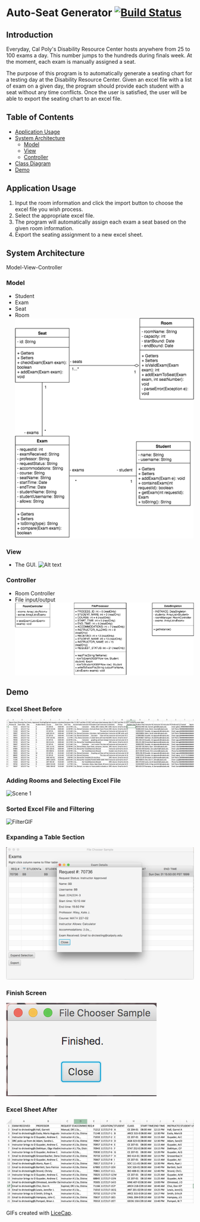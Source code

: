 # Auto-Seat Generator [![Build Status](https://travis-ci.org/cpe305Spring17/spring2017-project-lzcheung.svg?branch=master)](https://travis-ci.org/cpe305Spring17/spring2017-project-lzcheung)

## Introduction

Everyday, Cal Poly's Disability Resource Center hosts anywhere from 25 to 100 exams a day. This number jumps to the hundreds during finals week. At the moment, each exam is manually assigned a seat.

The purpose of this program is to automatically generate a seating chart for a testing day at the Disability Resource Center. Given an excel file with a list of exam on a given day, the program should provide each student with a seat without any time conflicts. Once the user is satisfied, the user will be able to export the seating chart to an excel file.

## Table of Contents
  * [Application Usage](#application-usage)
  * [System Architecture](#system-architecture)
    + [Model](#model)
    + [View](#view)
    + [Controller](#controller)
  * [Class Diagram](#class-diagram)
  * [Demo](#demo)



## Application Usage
  1. Input the room information and click the import button to choose the excel file you wish process.
  2. Select the appropriate excel file.
  3. The program will automatically assign each exam a seat based on the given room information.
  4. Export the seating assignment to a new excel sheet.

## System Architecture

Model-View-Controller

### Model

- Student
- Exam
- Seat
- Room
![Alt text](Content/Model.png?raw=true "Class Diagram")

### View
- The GUI.
![Alt text](Content/UI.png?raw=true "Class Diagram")

### Controller
- Room Controller
- File input/output
![Alt text](Content/Controller.png?raw=true "Class Diagram")

## Demo

### Excel Sheet Before
![Alt text](Content/excel_before.png?raw=true "Excel Before")

### Adding Rooms and Selecting Excel File
<img src='http://i.imgur.com/tcXs6eA.gif' title='Scene 1' width='' alt='Scene 1' />

### Sorted Excel File and Filtering
<img src='http://i.imgur.com/IAb0A8f.gif' title='FilterGIF' width='' alt='FilterGIF' />

### Expanding a Table Section
![Alt text](Content/ExamDetails.png?raw=true "Exam Details")

### Finish Screen
![Alt text](Content/FinishScreen.png?raw=true "Finish")

### Excel Sheet After
![Alt text](Content/excel_after.png?raw=true "Excel After")

GIFs created with [LiceCap](http://www.cockos.com/licecap/).
